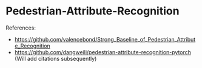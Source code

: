 # Pedestrian-Attribute-Recognition


References:
- https://github.com/valencebond/Strong_Baseline_of_Pedestrian_Attribute_Recognition  
- https://github.com/dangweili/pedestrian-attribute-recognition-pytorch  
(Will add citations subsequently)


